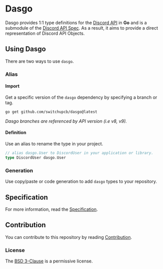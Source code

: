 # Dasgo
Dasgo provides 1:1 type definitions for the [Discord API](https://discord.com/developers/docs/reference) in **Go** and is a submodule of the [Discord API Spec](https://github.com/switchupcb/discord-api-spec). As a result, it aims to provide a direct representation of Discord API Objects.

## Using Dasgo

There are two ways to use `dasgo`.

### Alias

#### Import

Get a specific version of the `dasgo` dependency by specifying a branch or tag.
```
go get github.com/switchupcb/dasgo@latest
```

_Dasgo branches are referenced by API version (i.e v8, v9)._

#### Definition

Use an alias to rename the type in your project.

```go
// alias dasgo.User to DiscordUser in your application or library.
type DiscordUser dasgo.User
```

### Generation

Use copy/paste or code generation to add `dasgo` types to your repository.

## Specification

For more information, read the [Specification](CONTRIBUTING.md#specification).

## Contribution

You can contribute to this repository by reading [Contribution](CONTRIBUTING.md).

### License

The [BSD 3-Clause](LICENSE) is a permissive license.
